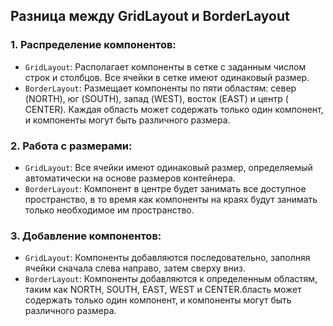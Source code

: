 ## Разница между GridLayout и BorderLayout

### 1. Распределение компонентов:
- `GridLayout`: Располагает компоненты в сетке с заданным числом строк и столбцов. Все ячейки в сетке имеют одинаковый
   размер.
- `BorderLayout`: Размещает компоненты по пяти областям: север (NORTH), юг (SOUTH), запад (WEST), восток (EAST) и центр (
   CENTER). Каждая область может содержать только один компонент, и компоненты могут быть различного размера.


### 2. Работа с размерами:
- `GridLayout`: Все ячейки имеют одинаковый размер, определяемый автоматически на основе размеров контейнера.
- `BorderLayout`: Компонент в центре будет занимать все доступное пространство, в то время как компоненты на краях будут
  занимать только необходимое им пространство.

### 3. Добавление компонентов:

- `GridLayout`: Компоненты добавляются последовательно, заполняя ячейки сначала слева направо, затем сверху вниз.
- `BorderLayout`: Компоненты добавляются к определенным областям, таким как NORTH, SOUTH, EAST, WEST и CENTER.бласть может
  содержать только один компонент, и компоненты могут быть различного размера.